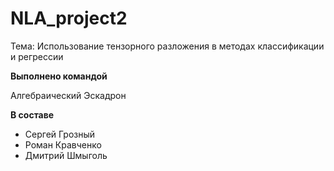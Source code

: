 # NLA_project2

Тема: Использование тензорного разложения в методах классификации и регрессии  

**Выполнено командой**  

Алгебраический Эскадрон  

**В составе**  

- Сергей Грозный
- Роман Кравченко
- Дмитрий Шмыголь
